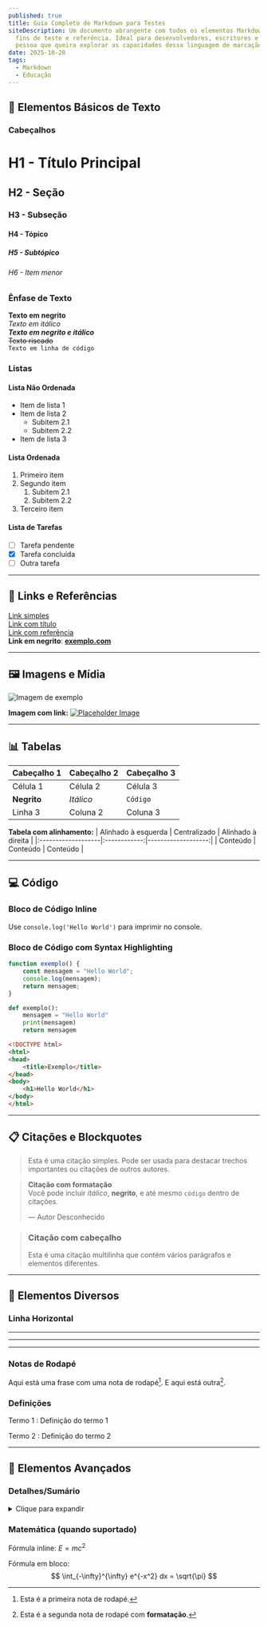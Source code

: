 ```yaml
---
published: true
title: Guia Completo de Markdown para Testes
siteDescription: Um documento abrangente com todos os elementos Markdown para
  fins de teste e referência. Ideal para desenvolvedores, escritores e qualquer
  pessoa que queira explorar as capacidades dessa linguagem de marcação simples
date: 2025-10-20
tags:
  - Markdown
  - Educação
---
```

## 📝 Elementos Básicos de Texto

### Cabeçalhos
# H1 - Título Principal
## H2 - Seção
### H3 - Subseção
#### H4 - Tópico
##### H5 - Subtópico
###### H6 - Item menor

### Ênfase de Texto
**Texto em negrito**  
*Texto em itálico*  
***Texto em negrito e itálico***  
~~Texto riscado~~  
`Texto em linha de código`

### Listas

#### Lista Não Ordenada
- Item de lista 1
- Item de lista 2
  - Subitem 2.1
  - Subitem 2.2
- Item de lista 3

#### Lista Ordenada
1. Primeiro item
2. Segundo item
   1. Subitem 2.1
   2. Subitem 2.2
3. Terceiro item

#### Lista de Tarefas
- [ ] Tarefa pendente
- [x] Tarefa concluída
- [ ] Outra tarefa

---

## 🔗 Links e Referências

[Link simples](https://www.exemplo.com)  
[Link com título](https://www.exemplo.com "Título do Link")  
[Link com referência][1]  
**Link em negrito**: [**exemplo.com**](https://www.exemplo.com)

[1]: https://www.exemplo.com

---

## 🖼️ Imagens e Mídia

![Imagem de exemplo](https://images.unsplash.com/photo-1746483965671-44ed1704e4fd?ixlib=rb-4.1.0&ixid=M3wxMjA3fDB8MHxwaG90by1wYWdlfHx8fGVufDB8fHx8fA%3D%3D&auto=format&fit=crop&q=80&w=388 "Título da imagem")

**Imagem com link:**
[![Placeholder Image](https://images.unsplash.com/photo-1746483965671-44ed1704e4fd?ixlib=rb-4.1.0&ixid=M3wxMjA3fDB8MHxwaG90by1wYWdlfHx8fGVufDB8fHx8fA%3D%3D&auto=format&fit=crop&q=80&w=388)](https://www.exemplo.com)

---

## 📊 Tabelas

| Cabeçalho 1 | Cabeçalho 2 | Cabeçalho 3 |
|-------------|-------------|-------------|
| Célula 1    | Célula 2    | Célula 3    |
| **Negrito** | *Itálico*   | `Código`    |
| Linha 3     | Coluna 2    | Coluna 3    |

**Tabela com alinhamento:**
| Alinhado à esquerda | Centralizado | Alinhado à direita |
|:-------------------|:------------:|-------------------:|
| Conteúdo           | Conteúdo     | Conteúdo           |

---

## 💻 Código

### Bloco de Código Inline
Use `console.log('Hello World')` para imprimir no console.

### Bloco de Código com Syntax Highlighting
```javascript
function exemplo() {
    const mensagem = "Hello World";
    console.log(mensagem);
    return mensagem;
}
```

```python
def exemplo():
    mensagem = "Hello World"
    print(mensagem)
    return mensagem
```

```html
<!DOCTYPE html>
<html>
<head>
    <title>Exemplo</title>
</head>
<body>
    <h1>Hello World</h1>
</body>
</html>
```

---

## 📋 Citações e Blockquotes

> Esta é uma citação simples. Pode ser usada para destacar trechos importantes ou citações de outros autores.

> **Citação com formatação**  
> Você pode incluir *itálico*, **negrito**, e até mesmo `código` dentro de citações.
>
> — Autor Desconhecido

> ### Citação com cabeçalho
> Esta é uma citação multilinha que contém vários parágrafos e elementos diferentes.

---

## 📐 Elementos Diversos

### Linha Horizontal
---
***
___

### Notas de Rodapé
Aqui está uma frase com uma nota de rodapé[^1]. E aqui está outra[^2].

[^1]: Esta é a primeira nota de rodapé.
[^2]: Esta é a segunda nota de rodapé com **formatação**.

### Definições
Termo 1
: Definição do termo 1

Termo 2
: Definição do termo 2

---

## 🎨 Elementos Avançados

### Detalhes/Sumário
<details>
<summary>Clique para expandir</summary>

Conteúdo oculto que aparece quando expandido. Pode conter:

- Listas
- **Texto formatado**
- `Código`

```javascript
console.log("Exemplo expandido");
```
</details>

### Matemática (quando suportado)
Fórmula inline: $E = mc^2$

Fórmula em bloco:
$$
\int_{-\infty}^{\infty} e^{-x^2} dx = \sqrt{\pi}
$$
